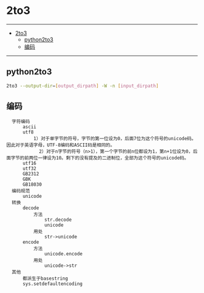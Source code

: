 # 2to3

------

- [2to3](#2to3)
  - [python2to3](#python2to3)
  - [编码](#编码)

------

## python2to3

```sh
2to3 --output-dir=[output_dirpath] -W -n [input_dirpath]
```

## 编码
```
  字符编码
      ascii
      utf8
          1）对于单字节的符号，字节的第一位设为0，后面7位为这个符号的unicode码。因此对于英语字母，UTF-8编码和ASCII码是相同的。 
            2）对于n字节的符号（n>1），第一个字节的前n位都设为1，第n+1位设为0，后面字节的前两位一律设为10。剩下的没有提及的二进制位，全部为这个符号的unicode码。
      utf16
      utf32
      GB2312
      GBK
      GB18030
  编码规范
      unicode
  转换
      decode
          方法
              str.decode
              unicode
          用处
              str->unicode
      encode
          方法
              unicode.encode
          用处
              unicode->str
  其他
      都派生于basestring
      sys.setdefaultencoding
```
